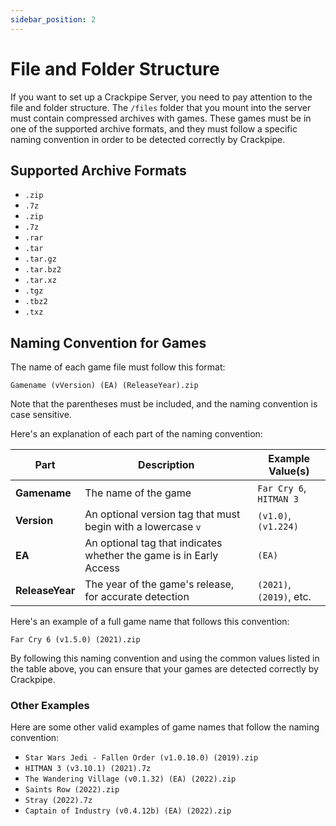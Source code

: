 ```yaml
---
sidebar_position: 2
---
```


# File and Folder Structure

If you want to set up a Crackpipe Server, you need to pay attention to the file and folder structure. The `/files` folder that you mount into the server must contain compressed archives with games. These games must be in one of the supported archive formats, and they must follow a specific naming convention in order to be detected correctly by Crackpipe.

## Supported Archive Formats

- `.zip`
- `.7z`
- `.zip`
- `.7z`
- `.rar`
- `.tar`
- `.tar.gz`
- `.tar.bz2`
- `.tar.xz`
- `.tgz`
- `.tbz2`
- `.txz`

## Naming Convention for Games

The name of each game file must follow this format:

`Gamename (vVersion) (EA) (ReleaseYear).zip`

Note that the parentheses must be included, and the naming convention is case sensitive.

Here's an explanation of each part of the naming convention:

| Part            | Description                                                        | Example Value(s)         |
| --------------- | ------------------------------------------------------------------ | ------------------------ |
| **Gamename**    | The name of the game                                               | `Far Cry 6`, `HITMAN 3`  |
| **Version**     | An optional version tag that must begin with a lowercase `v`       | `(v1.0)`, `(v1.224)`     |
| **EA**          | An optional tag that indicates whether the game is in Early Access | `(EA)`                   |
| **ReleaseYear** | The year of the game's release, for accurate detection             | `(2021)`, `(2019)`, etc. |

Here's an example of a full game name that follows this convention:

`Far Cry 6 (v1.5.0) (2021).zip`

By following this naming convention and using the common values listed in the table above, you can ensure that your games are detected correctly by Crackpipe.

### Other Examples

Here are some other valid examples of game names that follow the naming convention:

- `Star Wars Jedi - Fallen Order (v1.0.10.0) (2019).zip`
- `HITMAN 3 (v3.10.1) (2021).7z`
- `The Wandering Village (v0.1.32) (EA) (2022).zip`
- `Saints Row (2022).zip`
- `Stray (2022).7z`
- `Captain of Industry (v0.4.12b) (EA) (2022).zip`

